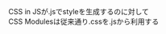 
CSS in JSが.jsでstyleを生成するのに対して <br>
CSS Modulesは従来通り.cssを.jsから利用する

<img class="no-frame" src="../resources/images/approach_comparison.png" alt="">
